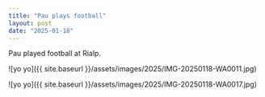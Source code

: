 ```yaml
---
title: "Pau plays football"
layout: post
date: "2025-01-18"
---
```


Pau played football at Rialp.

![yo yo]({{ site.baseurl }}/assets/images/2025/IMG-20250118-WA0011.jpg)

![yo yo]({{ site.baseurl }}/assets/images/2025/IMG-20250118-WA0017.jpg)
